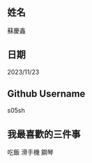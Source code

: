 姓名
----
蘇慶鑫

日期
----
2023/11/23

Github Username
---------------
s05sh

我最喜歡的三件事
---------------
吃飯 滑手機 鋼琴